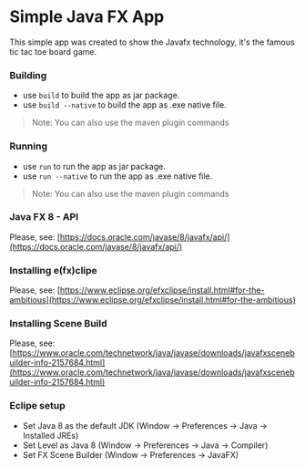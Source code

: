 # Simple Java FX App 
This simple app was created to show the Javafx technology, it's the famous tic tac toe board game.

### Building
- use `build` to build the app as jar package.
- use `build --native` to build the app as .exe native file.

> Note: You can also use the maven plugin commands

### Running
- use `run` to run the app as jar package.
- use `run --native` to run the app as .exe native file.

> Note: You can also use the maven plugin commands

### Java FX 8 - API
Please, see: [https://docs.oracle.com/javase/8/javafx/api/](https://docs.oracle.com/javase/8/javafx/api/)
 
### Installing e(fx)clipe
Please, see: [https://www.eclipse.org/efxclipse/install.html#for-the-ambitious](https://www.eclipse.org/efxclipse/install.html#for-the-ambitious)

### Installing Scene Build
Please, see: [https://www.oracle.com/technetwork/java/javase/downloads/javafxscenebuilder-info-2157684.html](https://www.oracle.com/technetwork/java/javase/downloads/javafxscenebuilder-info-2157684.html)

### Eclipe setup
* Set Java 8 as the default JDK (Window -> Preferences -> Java -> Installed JREs)
* Set Level as Java 8 (Window -> Preferences -> Java -> Compiler)
* Set FX Scene Builder (Window -> Preferences -> JavaFX)
